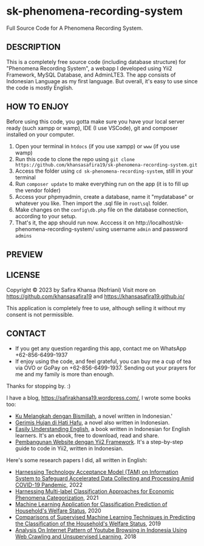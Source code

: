 # sk-phenomena-recording-system
Full Source Code for A Phenomena Recording System.

## DESCRIPTION
This is a completely free source code (including database structure) for "Phenomena Recording System", a webapp I developed using Yii2 Framework, MySQL Database, and AdminLTE3. The app consists of Indonesian Language as my first language. But overall, it's easy to use since the code is mostly English.

## HOW TO ENJOY
Before using this code, you gotta make sure you have your local server ready (such xampp or wamp), IDE (I use VSCode), git and composer installed on your computer.

1. Open your terminal in ```htdocs``` (if you use xampp) or ```www``` (if you use wamp)
2. Run this code to clone the repo using ```git clone https://github.com/khansasafira19/sk-phenomena-recording-system.git```
3. Access the folder using ```cd sk-phenomena-recording-system```, still in your terminal
4. Run ```composer update``` to make everything run on the app (it is to fill up the vendor folder)
5. Access your phpmyadmin, create a database, name it "mydatabase" or whatever you like. Then import the .sql file in ```root\sql``` folder.
6. Make changes on the ```config\db.php``` file on the database connection, according to your setup.
7. That's it, the app should run now. Acccess it on http://localhost/sk-phenomena-recording-system/ using username ```admin``` and password ```admins```

## PREVIEW

## LICENSE
Copyright © 2023 by Safira Khansa (Nofriani)
Visit more on https://github.com/khansasafira19 and https://khansasafira19.github.io/

This application is completely free to use, although selling it without my consent is not permissible.

## CONTACT
- If you get any question regarding this app, contact me on WhatsApp +62-856-6499-1937
- If enjoy using the code, and feel grateful, you can buy me a cup of tea via OVO or GoPay on +62-856-6499-1937. Sending out your prayers for me and my family is more than enough.

Thanks for stopping by. :)

I have a blog, https://safirakhansa19.wordpress.com/, I wrote some books too:
* [Ku Melangkah dengan Bismillah](https://store.ums.ac.id/buku/novel/ku-melangkah-dengan-bismillah-bila-selangkah-ku-datang-pada-mu-seriu-langkah-kau-datang-padaku.html), a novel written in Indonesian.'
* [Gerimis Hujan di Hati Hafu](https://ebooks.gramedia.com/id/buku/gerimis-hujan-di-hati-hafu), a novel also written in Indonesian.
* [Easily Understanding English](https://drive.google.com/drive/folders/10DZsqUkf4jFF7N8kFDGATDjFwWLU8Spn), a book written in Indonesian for English learners. It's an ebook, free to download, read and share.
* [Pembangunan Website dengan Yii2 Framework](https://books.google.co.id/books/about/Pembangunan_Website_dengan_Yii2_Framewor.html?id=bqOqDwAAQBAJ&redir_esc=y). It's a step-by-step guide to code in Yii2, written in Indonesian.

Here's some research papers I did, all written in English:
* [Harnessing Technology Acceptance Model (TAM) on Information System to Safeguard Accelerated Data Collecting and Processing Amid COVID-19 Pandemic](https://jurnal.kominfo.go.id/index.php/pekommas/article/view/2070104), 2022
* [Harnessing Multi-label Classification Approaches for Economic Phenomena Categorization](https://ajstd.org/index.php/ajstd/article/view/680), 2021
* [Machine Learning Application for Classification Prediction of Household's Welfare Status](http://jitce.fti.unand.ac.id/index.php/JITCE/article/view/68), 2020
* [Comparisons of Supervised Machine Learning Techniques in Predicting the Classification of the Household's Welfare Status](https://jurnal.kominfo.go.id/index.php/pekommas/article/view/2040105), 2019
* [Analysis On Internet Pattern of Youtube Browsing in Indonesia Using Web Crawling and Unsupervised Learning](https://jurnal.kominfo.go.id/index.php/iptekkom/article/view/93-106), 2018